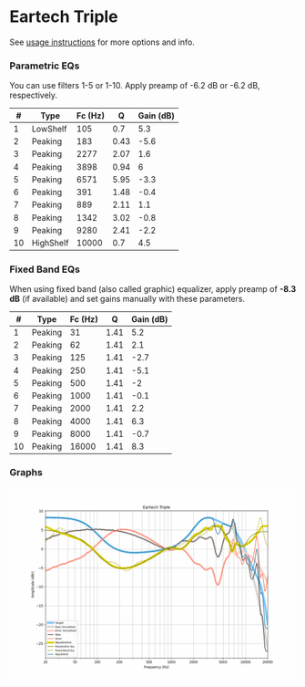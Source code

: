 # Eartech Triple
See [usage instructions](https://github.com/jaakkopasanen/AutoEq#usage) for more options and info.

### Parametric EQs
You can use filters 1-5 or 1-10. Apply preamp of -6.2 dB or -6.2 dB, respectively.

|   # | Type      |   Fc (Hz) |    Q |   Gain (dB) |
|-----|-----------|-----------|------|-------------|
|   1 | LowShelf  |       105 | 0.7  |         5.3 |
|   2 | Peaking   |       183 | 0.43 |        -5.6 |
|   3 | Peaking   |      2277 | 2.07 |         1.6 |
|   4 | Peaking   |      3898 | 0.94 |         6   |
|   5 | Peaking   |      6571 | 5.95 |        -3.3 |
|   6 | Peaking   |       391 | 1.48 |        -0.4 |
|   7 | Peaking   |       889 | 2.11 |         1.1 |
|   8 | Peaking   |      1342 | 3.02 |        -0.8 |
|   9 | Peaking   |      9280 | 2.41 |        -2.2 |
|  10 | HighShelf |     10000 | 0.7  |         4.5 |

### Fixed Band EQs
When using fixed band (also called graphic) equalizer, apply preamp of **-8.3 dB** (if available) and set gains manually with these parameters.

|   # | Type    |   Fc (Hz) |    Q |   Gain (dB) |
|-----|---------|-----------|------|-------------|
|   1 | Peaking |        31 | 1.41 |         5.2 |
|   2 | Peaking |        62 | 1.41 |         2.1 |
|   3 | Peaking |       125 | 1.41 |        -2.7 |
|   4 | Peaking |       250 | 1.41 |        -5.1 |
|   5 | Peaking |       500 | 1.41 |        -2   |
|   6 | Peaking |      1000 | 1.41 |        -0.1 |
|   7 | Peaking |      2000 | 1.41 |         2.2 |
|   8 | Peaking |      4000 | 1.41 |         6.3 |
|   9 | Peaking |      8000 | 1.41 |        -0.7 |
|  10 | Peaking |     16000 | 1.41 |         8.3 |

### Graphs
![](./Eartech%20Triple.png)
